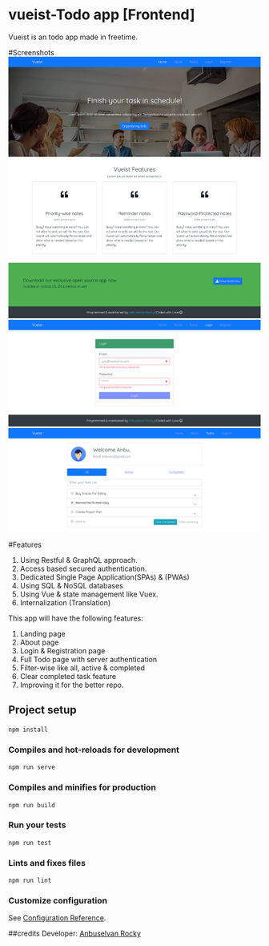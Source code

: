 # vueist-Todo app [Frontend]
Vueist is an todo app made in freetime.

#Screenshots
![Homepage](/screenshots/1.png?raw=true "Homepage")
![Loginpage](/screenshots/2.png?raw=true "Login Page")
![Todoapp](/screenshots/3.png?raw=true "Todoapp")


#Features
1. Using Restful & GraphQL approach.
2. Access based secured authentication.
3. Dedicated Single Page Application(SPAs) & (PWAs)
4. Using SQL & NoSQL databases
5. Using Vue & state management like Vuex.
6. Internalization (Translation)

This app will have the following features:
1. Landing page
2. About page
3. Login & Registration page
4. Full Todo page with server authentication
5. Filter-wise like all, active & completed
6. Clear completed task feature
7. Improving it for the better repo.



## Project setup
```
npm install
```

### Compiles and hot-reloads for development
```
npm run serve
```

### Compiles and minifies for production
```
npm run build
```

### Run your tests
```
npm run test
```

### Lints and fixes files
```
npm run lint
```

### Customize configuration
See [Configuration Reference](https://cli.vuejs.org/config/).

##credits
Developer: <a href="https://fb.me/anburocky3">Anbuselvan Rocky</a>
